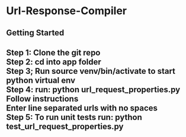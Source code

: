 # Url-Response-Compiler

<h2>Getting Started<h2>

Step 1: Clone the git repo<br /> 
Step 2: cd into app folder<br />
Step 3; Run source venv/bin/activate to start python virtual env<br />
Step 4: run: python url_request_properties.py<br />
        Follow instructions<br />
	Enter line separated urls with no spaces<br />
Step 5: To run unit tests run: python test_url_request_properties.py

